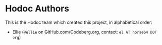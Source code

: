 
Hodoc Authors
=============

This is the Hodoc team which created this project,
in alphabetical order:

- Ellie (`@ell1e` on GitHub.com/Codeberg.org, contact: `el AT horse64 DOT org`)


